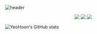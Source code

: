 ![header](https://capsule-render.vercel.app/api?type=waving&color=gradient&height=300&section=header&text=HelloSwift👋&fontSize=70)


<div align="center">
    <img src="https://img.shields.io/badge/Apple-000000?style=flat-square&logo=Apple&logoColor=white"/>
    <img src="https://img.shields.io/badge/Xcode-147EFB?style=flat-square&logo=Xcode&logoColor=white"/>
    <img src="https://img.shields.io/badge/Swift-F05138?style=flat-square&logo=swift&logoColor=white"/>
</div>



![YeoHoon's GitHub stats](https://github-readme-stats.vercel.app/api?username=jangyeohoon&show_icons=true&theme=gruvbox_light)
